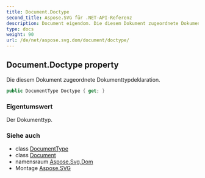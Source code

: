 ```yaml
---
title: Document.Doctype
second_title: Aspose.SVG für .NET-API-Referenz
description: Document eigendom. Die diesem Dokument zugeordnete Dokumenttypdeklaration.
type: docs
weight: 90
url: /de/net/aspose.svg.dom/document/doctype/
---
```

## Document.Doctype property

Die diesem Dokument zugeordnete Dokumenttypdeklaration.

```csharp
public DocumentType Doctype { get; }
```

### Eigentumswert

Der Dokumenttyp.

### Siehe auch

* class [DocumentType](../../documenttype/)
* class [Document](../)
* namensraum [Aspose.Svg.Dom](../../document/)
* Montage [Aspose.SVG](../../../)


